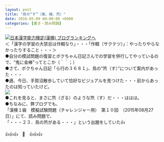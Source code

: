 ```yaml
---
layout: post
title: "鳥の“す”（巣、樔、笊）"
date: 2016-05-09 00:00:00 +0900
categories: [書き・読み問題]
---
```


[![](/syuusyuu9701/assets/images/鳥の“す”（巣、樔、笊）-br_c_3028_1.gif)](http://blog.with2.net/link.php?1659096:3028 "日本漢字能力検定(漢検) ブログランキングへ")[日本漢字能力検定(漢検) ブログランキングへ](http://blog.with2.net/link.php?1659096:3028)  
＜「漢字の学習の大禁忌は作輟なり」・・・「作輟（サクテツ）」：やったりやらなかったりすること・・・＞  
●自分の模試問題の復習とボクちゃん日記さんでの学習を併行してやっているので、“鬼に金棒”ってとこか（＾＾；）  
●さて、ボクちゃん日記「ら行の３６８１」、鳥の“笊（す）”について案内があった・・・  
●適、今日、手賀沼散歩していて恰好なビジュアルを見つけた・・・前からあったのは知っていたけど。  
![](/syuusyuu9701/assets/images/鳥の“す”（巣、樔、笊）-b37c77d0e6f132c927c996f5352c47af.jpg)  
●これを見ると、まさに笊（ざる）のような笊（す）だ・・・ははは。  
●ちなみに、弊ブログでも、  
「漢検１級　模擬試験問題（チャレンジャー用）　第１０回　（2015年08月27日）」にて、読み問題で、  
「・・・２３．鳥の笊がある・・・」という出題をしていた👍  
  
👍👍👍　🐒　👍👍👍  